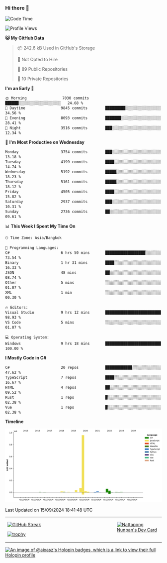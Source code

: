 ### Hi there 👋

<!--START_SECTION:waka-->
![Code Time](http://img.shields.io/badge/Code%20Time-1%2C890%20hrs%2035%20mins-blue)

![Profile Views](http://img.shields.io/badge/Profile%20Views-0-blue)

**🐱 My GitHub Data** 

> 📦 242.6 kB Used in GitHub's Storage 
 > 
> 🚫 Not Opted to Hire
 > 
> 📜 89 Public Repositories 
 > 
> 🔑 10 Private Repositories 
 > 
**I'm an Early 🐤** 

```text
🌞 Morning                7030 commits        ██████░░░░░░░░░░░░░░░░░░░   24.68 % 
🌆 Daytime                9845 commits        █████████░░░░░░░░░░░░░░░░   34.56 % 
🌃 Evening                8093 commits        ███████░░░░░░░░░░░░░░░░░░   28.41 % 
🌙 Night                  3516 commits        ███░░░░░░░░░░░░░░░░░░░░░░   12.34 % 
```
📅 **I'm Most Productive on Wednesday** 

```text
Monday                   3754 commits        ███░░░░░░░░░░░░░░░░░░░░░░   13.18 % 
Tuesday                  4199 commits        ████░░░░░░░░░░░░░░░░░░░░░   14.74 % 
Wednesday                5192 commits        █████░░░░░░░░░░░░░░░░░░░░   18.23 % 
Thursday                 5161 commits        █████░░░░░░░░░░░░░░░░░░░░   18.12 % 
Friday                   4505 commits        ████░░░░░░░░░░░░░░░░░░░░░   15.82 % 
Saturday                 2937 commits        ███░░░░░░░░░░░░░░░░░░░░░░   10.31 % 
Sunday                   2736 commits        ██░░░░░░░░░░░░░░░░░░░░░░░   09.61 % 
```


📊 **This Week I Spent My Time On** 

```text
🕑︎ Time Zone: Asia/Bangkok

💬 Programming Languages: 
C#                       6 hrs 50 mins       ██████████████████░░░░░░░   73.54 % 
Binary                   1 hr 31 mins        ████░░░░░░░░░░░░░░░░░░░░░   16.33 % 
JSON                     48 mins             ██░░░░░░░░░░░░░░░░░░░░░░░   08.74 % 
Other                    5 mins              ░░░░░░░░░░░░░░░░░░░░░░░░░   01.07 % 
XML                      1 min               ░░░░░░░░░░░░░░░░░░░░░░░░░   00.30 % 

🔥 Editors: 
Visual Studio            9 hrs 12 mins       █████████████████████████   98.93 % 
VS Code                  5 mins              ░░░░░░░░░░░░░░░░░░░░░░░░░   01.07 % 

💻 Operating System: 
Windows                  9 hrs 18 mins       █████████████████████████   100.00 % 
```

**I Mostly Code in C#** 

```text
C#                       20 repos            ████████████░░░░░░░░░░░░░   47.62 % 
TypeScript               7 repos             ████░░░░░░░░░░░░░░░░░░░░░   16.67 % 
HTML                     4 repos             ██░░░░░░░░░░░░░░░░░░░░░░░   09.52 % 
Rust                     1 repo              █░░░░░░░░░░░░░░░░░░░░░░░░   02.38 % 
Vue                      1 repo              █░░░░░░░░░░░░░░░░░░░░░░░░   02.38 % 
```



**Timeline**

![Lines of Code chart](https://raw.githubusercontent.com/aixasz/aixasz/main/assets/bar_graph.png)


 Last Updated on 15/09/2024 18:41:48 UTC
<!--END_SECTION:waka-->

<table>
<tr>
<td width="70%" valign="top">
 
 [![GitHub Streak](http://github-readme-streak-stats.herokuapp.com?user=aixasz&theme=github-dark&hide_border=true&date_format=%5BY%20%5DM%20j)](https://git.io/streak-stats)

 [![trophy](https://github-profile-trophy.vercel.app/?username=aixasz&theme=onedark)](https://github.com/ryo-ma/github-profile-trophy)
 </td>
<td width="30%" valign="top">
 
<a href="https://app.daily.dev/aixasz"><img src="https://api.daily.dev/devcards/403207936e6547c9a85ea449e9f3abe8.png?r=re8" alt="Nattapong Nunpan's Dev Card"/></a>

 </td>
</tr>
</table>

[![An image of @aixasz's Holopin badges, which is a link to view their full Holopin profile](https://holopin.me/aixasz)](https://holopin.io/@aixasz)
 
